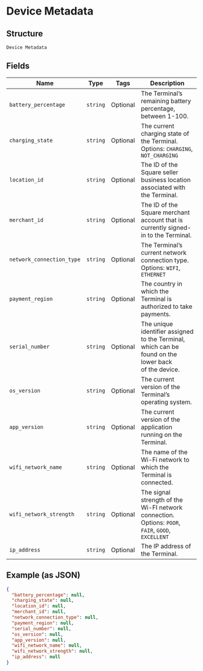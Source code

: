 
# Device Metadata

## Structure

`Device Metadata`

## Fields

| Name | Type | Tags | Description |
|  --- | --- | --- | --- |
| `battery_percentage` | `string` | Optional | The Terminal’s remaining battery percentage, between 1-100. |
| `charging_state` | `string` | Optional | The current charging state of the Terminal.<br>Options: `CHARGING`, `NOT_CHARGING` |
| `location_id` | `string` | Optional | The ID of the Square seller business location associated with the Terminal. |
| `merchant_id` | `string` | Optional | The ID of the Square merchant account that is currently signed-in to the Terminal. |
| `network_connection_type` | `string` | Optional | The Terminal’s current network connection type.<br>Options: `WIFI`, `ETHERNET` |
| `payment_region` | `string` | Optional | The country in which the Terminal is authorized to take payments. |
| `serial_number` | `string` | Optional | The unique identifier assigned to the Terminal, which can be found on the lower back<br>of the device. |
| `os_version` | `string` | Optional | The current version of the Terminal’s operating system. |
| `app_version` | `string` | Optional | The current version of the application running on the Terminal. |
| `wifi_network_name` | `string` | Optional | The name of the Wi-Fi network to which the Terminal is connected. |
| `wifi_network_strength` | `string` | Optional | The signal strength of the Wi-FI network connection.<br>Options: `POOR`, `FAIR`, `GOOD`, `EXCELLENT` |
| `ip_address` | `string` | Optional | The IP address of the Terminal. |

## Example (as JSON)

```json
{
  "battery_percentage": null,
  "charging_state": null,
  "location_id": null,
  "merchant_id": null,
  "network_connection_type": null,
  "payment_region": null,
  "serial_number": null,
  "os_version": null,
  "app_version": null,
  "wifi_network_name": null,
  "wifi_network_strength": null,
  "ip_address": null
}
```

